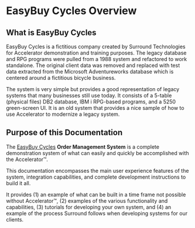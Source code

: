 # EasyBuy Cycles Overview

## What is EasyBuy Cycles
EasyBuy Cycles is a fictitious company created by Surround Technologies for Accelerator demonstration and training purposes. The legacy database and RPG programs were pulled from a 1988 system and refactored to work standalone. The original client data was removed and replaced with test data extracted from the Microsoft Adventureworks database which is centered around a fictitious bicycle business.

The system is very simple but provides a good representation of legacy systems that many businesses still use today. It consists of a 5-table (physical files) DB2 database, IBM i RPG-based programs, and a 5250 green-screen UI. It is an old system that provides a nice sample of how to use Accelerator to modernize a legacy system.

## Purpose of this Documentation
The [EasyBuy Cycles](https://www.surroundtech.com/demo-the-easybuy-cycles-apps-built-with-accelerator-in-15-minutes) **Order Management System** is a complete demonstration system of what can easily and quickly be accomplished with the Accelerator™.

This documentation encompasses the main user experience features of the system, integration capabilities, and complete development instructions to build it all.

It provides (1) an example of what can be built in a time frame not possible without Accelerator™, (2) examples of the various functionality and capabilities, (3) tutorials for developing your own system, and (4) an example of the process Surround follows when developing systems for our clients.
